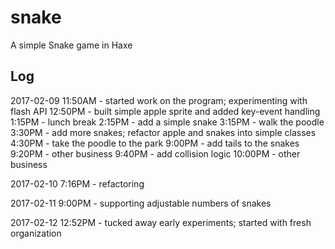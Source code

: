# snake

A simple Snake game in Haxe

## Log
2017-02-09
11:50AM - started work on the program; experimenting with flash API
12:50PM - built simple apple sprite and added key-event handling
1:15PM - lunch break
2:15PM - add a simple snake
3:15PM - walk the poodle
3:30PM - add more snakes; refactor apple and snakes into simple classes
4:30PM - take the poodle to the park
9:00PM - add tails to the snakes
9:20PM - other business
9:40PM - add collision logic
10:00PM - other business

2017-02-10
7:16PM - refactoring

2017-02-11
9:00PM - supporting adjustable numbers of snakes

2017-02-12
12:52PM - tucked away early experiments; started with fresh organization




